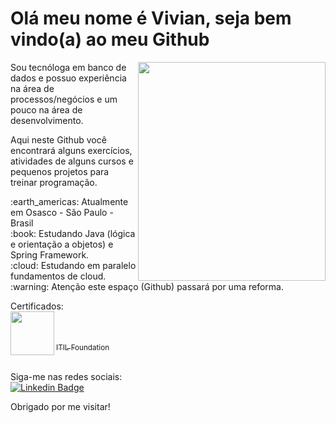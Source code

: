 # Olá meu nome é Vivian, seja bem vindo(a) ao meu Github

<img align="right" width="300" height="350" src="https://i.imgur.com/rRds9mZ.png">
 
Sou tecnóloga em banco de dados e possuo experiência na área de processos/negócios e um pouco na área de desenvolvimento.

Aqui neste Github você encontrará alguns exercícios, atividades de alguns cursos e pequenos projetos para treinar programação.

<p align="left">
:earth_americas: Atualmente em Osasco - São Paulo - Brasil <br>
:book: Estudando Java (lógica e orientação a objetos) e Spring Framework. <br>
:cloud: Estudando em paralelo fundamentos de cloud. <br>
:warning: Atenção este espaço (Github) passará por uma reforma. <br>
</p>

Certificados: <br>
[<img align="left" width="70" height="70" src="https://images.credly.com/size/340x340/images/6c9b2a4b-91d5-4093-919a-7eb81cfe74ba/ITIL_Foundation.png"><br><br><br><sub>ITIL Foundation </sub>](https://candidate.peoplecert.org/ReportsLink.aspx?argType=1&id=F881D9EBC07184A5BA305EF5B2AA0946266535E6FC1B8BAE344573DA576C6CE7C060DA2CAC53FA26) <br>
<br>

Siga-me nas redes sociais: <br>
[![Linkedin Badge](https://img.shields.io/badge/-LinkedIn-blue?style=flat-square&logo=Linkedin&logoColor=white&link=https://www.linkedin.com/in/vivianbarbosareis)](https://www.linkedin.com/in/vivianbarbosareis)

Obrigado por me visitar!
<!--
**vivianreis/vivianreis** is a ✨ _special_ ✨ repository because its `README.md` (this file) appears on your GitHub profile.
:information_desk_person: Participando das comunidades DevsJavaGirl e PerifaCode.<br>
Here are some ideas to get you started:

- 🔭 I’m currently working on ...
- 🌱 I’m currently learning ...
- 👯 I’m looking to collaborate on ...
- 🤔 I’m looking for help with ...
- 💬 Ask me about ...
- 📫 How to reach me: ...
- 😄 Pronouns: ...
- ⚡ Fun fact: ...
-->
